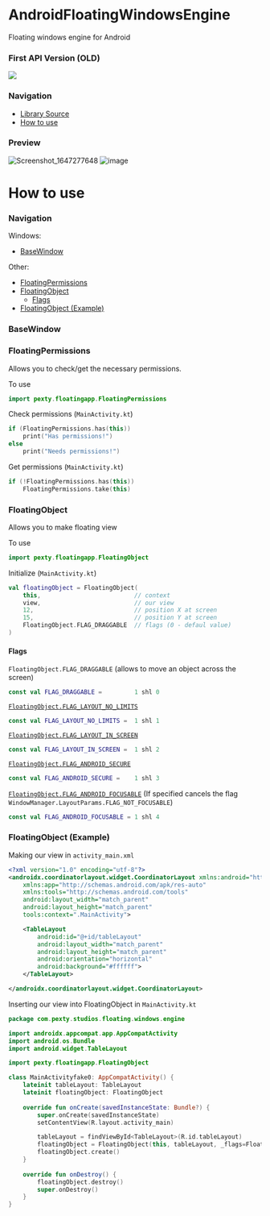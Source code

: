 # AndroidFloatingWindowsEngine
Floating windows engine for Android

### First API Version (OLD)
<a href="https://github.com/TeaCondemns/android-libs-FloatingWindows">
  <img align="" src="https://github-readme-stats.vercel.app/api/pin/?username=TeaCondemns&repo=android-libs-FloatingWindows&theme=github_dark" />
</a>

### Navigation
- [Library Source](https://github.com/TeaCondemns/AndroidFloatingWindowsEngine/tree/main/app/src/main/java/pexty)
- [How to use](#how-to-use)

### Preview
![Screenshot_1647277648](https://user-images.githubusercontent.com/83653555/158368218-6b71e8e6-33ac-4a0c-b547-d8103a1404cc.png)
![image](https://user-images.githubusercontent.com/83653555/158224707-7a098524-99d5-4694-ae6a-d7b621e8a7e2.png)

# How to use
### Navigation
Windows:
- [BaseWindow](#basewindow)

Other:
- [FloatingPermissions](#floatingpermissions)
- [FloatingObject](#floatingobject)
  - [Flags](#flags)
- [FloatingObject (Example)](#floatingobject-example)

### BaseWindow

### FloatingPermissions
Allows you to check/get the necessary permissions.

To use
```kt
import pexty.floatingapp.FloatingPermissions
```

Check permissions (`MainActivity.kt`)
```kt
if (FloatingPermissions.has(this)) 
    print("Has permissions!")
else
    print("Needs permissions!")
```

Get permissions (`MainActivity.kt`)
```kt
if (!FloatingPermissions.has(this))
    FloatingPermissions.take(this)
```

### FloatingObject
Allows you to make floating view

To use
```kt
import pexty.floatingapp.FloatingObject
```

Initialize (`MainActivity.kt`)
```kt
val floatingObject = FloatingObject(
    this,                          // context
    view,                          // our view
    12,                            // position X at screen
    15,                            // position Y at screen
    FloatingObject.FLAG_DRAGGABLE  // flags (0 - defaul value)
)
```
#### Flags

`FloatingObject.FLAG_DRAGGABLE` (allows to move an object across the screen)
```kt
const val FLAG_DRAGGABLE =         1 shl 0
```
[`FloatingObject.FLAG_LAYOUT_NO_LIMITS`](https://developer.android.com/reference/android/view/WindowManager.LayoutParams#FLAG_LAYOUT_NO_LIMITS)
```kt
const val FLAG_LAYOUT_NO_LIMITS =  1 shl 1
```
[`FloatingObject.FLAG_LAYOUT_IN_SCREEN`](https://developer.android.com/reference/android/view/WindowManager.LayoutParams#FLAG_LAYOUT_IN_SCREEN)
```kt
const val FLAG_LAYOUT_IN_SCREEN =  1 shl 2
```
[`FloatingObject.FLAG_ANDROID_SECURE`](https://developer.android.com/reference/android/view/WindowManager.LayoutParams#FLAG_SECURE)
```kt
const val FLAG_ANDROID_SECURE =    1 shl 3
```
[`FloatingObject.FLAG_ANDROID_FOCUSABLE`](https://developer.android.com/reference/android/view/WindowManager.LayoutParams#FLAG_NOT_FOCUSABLE) (If specified cancels the flag `WindowManager.LayoutParams.FLAG_NOT_FOCUSABLE`)
```kt
const val FLAG_ANDROID_FOCUSABLE = 1 shl 4
```

### FloatingObject (Example)
Making our view in `activity_main.xml`
```xml
<?xml version="1.0" encoding="utf-8"?>
<androidx.coordinatorlayout.widget.CoordinatorLayout xmlns:android="http://schemas.android.com/apk/res/android"
    xmlns:app="http://schemas.android.com/apk/res-auto"
    xmlns:tools="http://schemas.android.com/tools"
    android:layout_width="match_parent"
    android:layout_height="match_parent"
    tools:context=".MainActivity">

    <TableLayout
        android:id="@+id/tableLayout"
        android:layout_width="match_parent"
        android:layout_height="match_parent"
        android:orientation="horizontal"
        android:background="#ffffff">
    </TableLayout>

</androidx.coordinatorlayout.widget.CoordinatorLayout>
```

Inserting our view into FloatingObject in `MainActivity.kt`
```kt
package com.pexty.studios.floating.windows.engine

import androidx.appcompat.app.AppCompatActivity
import android.os.Bundle
import android.widget.TableLayout

import pexty.floatingapp.FloatingObject

class MainActivityfake0: AppCompatActivity() {
    lateinit tableLayout: TableLayout
    lateinit floatingObject: FloatingObject
    
    override fun onCreate(savedInstanceState: Bundle?) {
        super.onCreate(savedInstanceState)
        setContentView(R.layout.activity_main)

        tableLayout = findViewById<TableLayout>(R.id.tableLayout)
        floatingObject = FloatingObject(this, tableLayout, _flags=FloatingObject.FLAG_DRAGGABLE or FloatingObject.FLAG_LAYOUT_NO_LIMITS)
        floatingObject.create()
    }
    
    override fun onDestroy() {
        floatingObject.destroy()
        super.onDestroy()
    }
}
```
